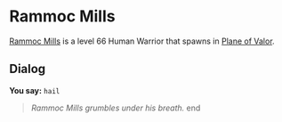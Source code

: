 # Rammoc Mills



[Rammoc Mills](/npc/208052) is a level 66 Human Warrior that spawns in [Plane of Valor](/zone/208).



## Dialog

**You say:** `hail`



>*Rammoc Mills grumbles under his breath.*
end
